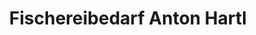 ---
title: "Fischereibedarf Anton Hartl"
url: /passau/fischereibedarf-anton-hartl/
shop: Allgemein
---